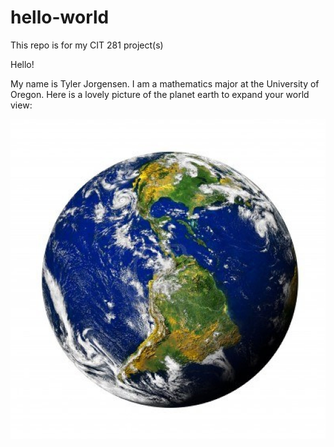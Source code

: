 # hello-world
This repo is for my CIT 281 project(s)

Hello!

My name is Tyler Jorgensen. I am a mathematics major at the University of Oregon. Here is a lovely picture of the planet earth to expand your world view: 

![Earth](images/Planet-Earth-picture.jpg)

